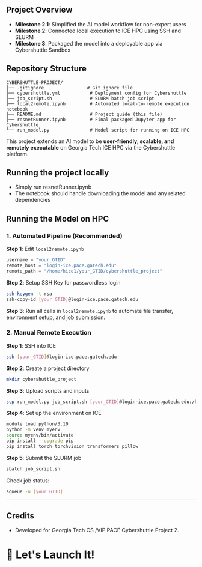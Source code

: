 ## Project Overview

- **Milestone 2.1**: Simplified the AI model workflow for non-expert users
- **Milestone 2**: Connected local execution to ICE HPC using SSH and SLURM
- **Milestone 3**: Packaged the model into a deployable app via Cybershuttle Sandbox

## Repository Structure

```
CYBERSHUTTLE-PROJECT/
├── .gitignore                # Git ignore file
├── cybershuttle.yml           # Deployment config for Cybershuttle
├── job_script.sh              # SLURM batch job script
├── local2remote.ipynb         # Automated local-to-remote execution notebook
├── README.md                  # Project guide (this file)
├── resnetRunner.ipynb         # Final packaged Jupyter app for Cybershuttle
└── run_model.py               # Model script for running on ICE HPC
```
This project extends an AI model to be **user-friendly, scalable, and remotely executable** on Georgia Tech ICE HPC via the Cybershuttle platform.

## Running the project locally
- Simply run resnetRunner.ipynb
- The notebook should handle downloading the model and any related dependencies


<!-- This is manual way -->
<!-- Log in into Georgia tech ICE by running "ssh gburdell3@login-ice.pace.gatech.edu" then provide your password

Then make a new directory by "mkdir cybershuttle_project" in the root directory of your ICE(You should call this command inside ICE)

RUN "scp run_model.py input.png job_script.sh gburdell3@login-ice.pace.gatech.edu:/home/hice1/gburdell3/cybershuttle_project/" to upload your script and data to ICE using scp

SSH into ICE again: by running "ssh gburdell3@login-ice.pace.gatech.edu"

Cd into your folder by "cd cybershuttle_project"


Before submit the job, make sure you create a venv with all the python package needed for the project
"module load python/3.10
python -m venv myenv
source myenv/bin/activate
pip install --upgrade pip
pip install torch torchvision transformers pillow
"

Submit your job by "sbatch job_script.sh" then you should be seeing something like Submitted batch job 2539899
 -->

## Running the Model on HPC

### 1. Automated Pipeline (Recommended)

**Step 1**: Edit `local2remote.ipynb`
```python
username = "your_GTID"
remote_host = "login-ice.pace.gatech.edu"
remote_path = "/home/hice1/your_GTID/cybershuttle_project"
```

**Step 2**: Setup SSH Key for passwordless login
```bash
ssh-keygen -t rsa
ssh-copy-id [your_GTID]@login-ice.pace.gatech.edu
```

**Step 3**: Run all cells in `local2remote.ipynb` to automate file transfer, environment setup, and job submission.

### 2. Manual Remote Execution

**Step 1**: SSH into ICE
```bash
ssh [your_GTID]@login-ice.pace.gatech.edu
```

**Step 2**: Create a project directory
```bash
mkdir cybershuttle_project
```

**Step 3**: Upload scripts and inputs
```bash
scp run_model.py job_script.sh [your_GTID]@login-ice.pace.gatech.edu:/home/hice1/[your_GTID]/cybershuttle_project/
```

**Step 4**: Set up the environment on ICE
```bash
module load python/3.10
python -m venv myenv
source myenv/bin/activate
pip install --upgrade pip
pip install torch torchvision transformers pillow
```

**Step 5**: Submit the SLURM job
```bash
sbatch job_script.sh
```

Check job status:
```bash
squeue -u [your_GTID]
```


<!-- For Part 2:

make sure you change username to your GTID in local2remote.ipynb
username = "zyan319"
remote_host = "login-ice.pace.gatech.edu"
remote_path = "/home/hice1/zyan319/cybershuttle_project"

Using this to use the local to remote pipline:

SSH key setup by running "ssh-keygen -t rsa" to generate SSH key this avoid needing a password to login in ICE
then run "ssh-copy-id zyan319@login-ice.pace.gatech.edu"

after you have done, this simply run local2remote.ipynb -->

---


## Credits

- Developed for Georgia Tech CS /VIP PACE Cybershuttle Project 2.

# 🚀 Let's Launch It!
